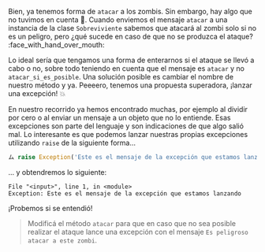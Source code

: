 Bien, ya tenemos forma de `atacar` a los zombis. Sin embargo, hay algo que no tuvimos en cuenta :thinking:. Cuando enviemos el mensaje `atacar` a una instancia de la clase `Sobreviviente` sabemos que atacará al zombi solo si no es un peligro, pero ¿qué sucede en caso de que no se produzca el ataque? :face_with_hand_over_mouth:

Lo ideal sería que tengamos una forma de enterarnos si el ataque se llevó a cabo o no, sobre todo teniendo en cuenta que el mensaje es `atacar` y no `atacar_si_es_posible`.  Una solución posible es cambiar el nombre de nuestro método y ya. Peeeero, tenemos una propuesta superadora, ¡lanzar una excepción! :collision:

En nuestro recorrido ya hemos encontrado muchas, por ejemplo al dividir por cero o al enviar un mensaje a un objeto que no lo entiende. Esas excepciones son parte del lenguaje y son indicaciones de que algo salió mal. Lo interesante es que podemos lanzar nuestras propias excepciones utilizando `raise` de la siguiente forma...

```python
ム raise Exception('Este es el mensaje de la excepción que estamos lanzando')
```

... y obtendremos lo siguiente:

```
File "<input>", line 1, in <module>
Exception: Este es el mensaje de la excepción que estamos lanzando
```

¡Probemos si se entendió!

> Modificá el método `atacar` para que en caso que no sea posible realizar el ataque lance una excepción con el mensaje `Es peligroso atacar a este zombi`.